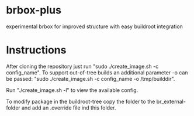 # brbox-plus
experimental brbox for improved structure with easy buildroot integration

# Instructions

After cloning the repository just run "sudo ./create_image.sh -c config_name".
To support out-of-tree builds an additional parameter -o can be passed:
"sudo ./create_image.sh -c config_name -o /tmp/builddir".

Run "./create_image.sh -l" to view the available config.

To modify package in the buildroot-tree copy the folder to the 
br_external-folder and add an .override file ind this folder.
